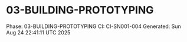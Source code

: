 # 03-BUILDING-PROTOTYPING
Phase: 03-BUILDING-PROTOTYPING
CI: CI-SN001-004
Generated: Sun Aug 24 22:41:11 UTC 2025

